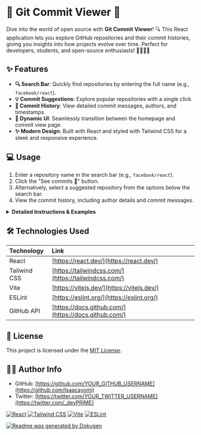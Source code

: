 # 🚀 Git Commit Viewer 🚀

Dive into the world of open source with **Git Commit Viewer**! 🔍 This React application lets you explore GitHub repositories and their commit histories, giving you insights into how projects evolve over time. Perfect for developers, students, and open-source enthusiasts! 👨‍💻👩‍💻

## ✨ Features

- **🔍 Search Bar**: Quickly find repositories by entering the full name (e.g., `facebook/react`).
- **💡 Commit Suggestions**: Explore popular repositories with a single click.
- **📜 Commit History**: View detailed commit messages, authors, and timestamps.
- **🔄 Dynamic UI**: Seamlessly transition between the homepage and commit view page.
- **✨ Modern Design**: Built with React and styled with Tailwind CSS for a sleek and responsive experience.

## 💻 Usage

1.  Enter a repository name in the search bar (e.g., `facebook/react`).
2.  Click the "See commits 🚀" button.
3.  Alternatively, select a suggested repository from the options below the search bar.
4.  View the commit history, including author details and commit messages.

<details>
<summary><b>Detailed Instructions & Examples</b></summary>

### 🔍 Searching for Repositories

To search for a specific repository, enter its full name (e.g., `facebook/react`) in the search bar and click the "See commits 🚀" button.

```jsx
<SearchBar
  query={query}
  setQuery={setQuery}
  setIsLoading={setIsLoading}
  setCommitData={setCommitData}
  setShowViewPage={setShowViewPage}
  onSetResult={onSetResult}
/>
```

### 💡 Using Commit Suggestions

If you're unsure where to start, try one of the suggested repositories. These are popular open-source projects with extensive commit histories.

```jsx
<CommitSuggestionButton
  repoButton={repoButton}
  searchResult={searchResult}
  onSetResult={onSetResult}
  setIsLoading={setIsLoading}
/>
```

### 📜 Viewing Commit History

Once you've searched for or selected a repository, the commit history will be displayed. Each commit includes the author's avatar, commit message, and timestamp.

```jsx
<SearchResult searchResult={searchResult} />
```

</details>

## 🛠️ Technologies Used

| Technology   | Link                                                 |
| :----------- | :--------------------------------------------------- |
| React        | [https://react.dev/](https://react.dev/)             |
| Tailwind CSS | [https://tailwindcss.com/](https://tailwindcss.com/) |
| Vite         | [https://vitejs.dev/](https://vitejs.dev/)           |
| ESLint       | [https://eslint.org/](https://eslint.org/)           |
| GitHub API   | [https://docs.github.com/](https://docs.github.com/) |

## 📃 License

This project is licensed under the [MIT License](LICENSE).

## 👨‍💻 Author Info

- GitHub: [https://github.com/YOUR_GITHUB_USERNAME](https://github.com/Isaacayomi)
- Twitter: [https://twitter.com/YOUR_TWITTER_USERNAME](https://twitter.com/_devPRIME)

[![React](https://img.shields.io/badge/react-%2320232a.svg?style=for-the-badge&logo=react&logoColor=%2361DAFB)](https://react.dev/)
[![Tailwind CSS](https://img.shields.io/badge/tailwindcss-%2338B2AC.svg?style=for-the-badge&logo=tailwind-css&logoColor=white)](https://tailwindcss.com/)
[![Vite](https://img.shields.io/badge/vite-%23646CFF.svg?style=for-the-badge&logo=vite&logoColor=white)](https://vitejs.dev/)
[![ESLint](https://img.shields.io/badge/ESLint-4B3263?style=for-the-badge&logo=eslint&logoColor=white)](https://eslint.org/)

[![Readme was generated by Dokugen](https://img.shields.io/badge/Readme%20was%20generated%20by-Dokugen-brightgreen)](https://www.npmjs.com/package/dokugen)
